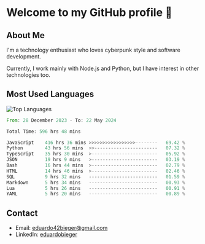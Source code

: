 # Welcome to my GitHub profile 👋

## About Me
I'm a technology enthusiast who loves cyberpunk style and software development.

Currently, I work mainly with Node.js and Python, but I have interest in other technologies too.

## Most Used Languages
![Top Languages](https://github-readme-stats.vercel.app/api/top-langs/?username=eduardobieger&layout=compact&theme=radical)

<!--START_SECTION:waka-->

```rust
From: 28 December 2023 - To: 22 May 2024

Total Time: 596 hrs 48 mins

JavaScript    416 hrs 36 mins >>>>>>>>>>>>>>>>>--------   69.42 %
Python        43 hrs 56 mins  >>-----------------------   07.32 %
TypeScript    35 hrs 30 mins  >------------------------   05.92 %
JSON          19 hrs 9 mins   >------------------------   03.19 %
Bash          16 hrs 44 mins  >------------------------   02.79 %
HTML          14 hrs 46 mins  >------------------------   02.46 %
SQL           9 hrs 32 mins   -------------------------   01.59 %
Markdown      5 hrs 34 mins   -------------------------   00.93 %
Lua           5 hrs 26 mins   -------------------------   00.91 %
YAML          5 hrs 20 mins   -------------------------   00.89 %
```

<!--END_SECTION:waka-->

## Contact
- Email: eduardo42bieger@gmail.com 
- LinkedIn: [eduardobieger](https://www.linkedin.com/in/eduardo-bieger/)
